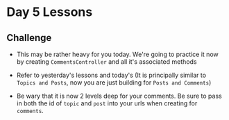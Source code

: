 # Day 5 Lessons

## Challenge

- This may be rather heavy for you today. We're going to practice it now by creating `CommentsController` and all it's associated methods

- Refer to yesterday's lessons and today's (It is principally similar to `Topics and Posts`, now you are just building for `Posts and Comments`)

- Be wary that it is now 2 levels deep for your comments. Be sure to pass in both the id of `topic` and `post` into your urls when creating for `comments`.
